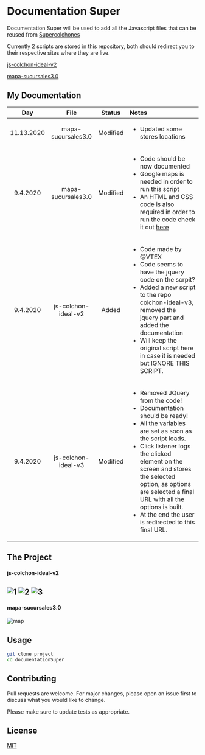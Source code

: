 # Documentation Super

Documentation Super will be used to add all the Javascript files that can be reused from [Supercolchones](https://www.supercolchones.com.mx/)

Currently 2 scripts are stored in this repository, both should redirect you to their respective sites where they are live.

[js-colchon-ideal-v2](https://www.supercolchones.com.mx/buscar-colchon-ideal)

[mapa-sucursales3.0](https://www.supercolchones.com.mx/sucursales)

## My Documentation

|      Day      |  File  |      Status     |      Notes     |
|:-------------:|:-------------:|:-------------:|:--------------|
| 11.13.2020 |  mapa-sucursales3.0  | Modified | <ul><li>Updated some stores locations</li></ul>|
| 9.4.2020 |  mapa-sucursales3.0  | Modified | <ul><li>Code should be now documented</li><li>Google maps is needed in order to run this script</li><li>An HTML and CSS code is also required in order to run the code check it out [here](https://developers.google.com/maps/documentation/javascript/overview)</li></ul>|
| 9.4.2020 |  js-colchon-ideal-v2  | Added | <ul><li>Code made by @VTEX</li><li>Code seems to have the jquery code on the scrpit?</li><li>Added a new script to the repo colchon-ideal-v3, removed the jquery part and added the documentation</li><li>Will keep the original script here in case it is needed but IGNORE THIS SCRIPT.</li></ul>|
| 9.4.2020 |  js-colchon-ideal-v3  | Modified | <ul><li>Removed JQuery from the code!</li><li>Documentation should be ready!</li><li>All the variables are set as soon as the script loads.</li><li>Click listener logs the clicked element on the screen and stores the selected option, as options are selected a final URL with all the options is built.</li><li>At the end the user is redirected to this final URL.</li></ul>|

## The Project
#### js-colchon-ideal-v2
![1](https://media.giphy.com/media/U2G8qppw9ZXGm0f2il/giphy.gif)
![2](https://media.giphy.com/media/XcB2ZLWeIpBDFSQ4ef/giphy.gif)
![3](https://media.giphy.com/media/Thp44jT9PQeSNUJqVb/giphy.gif)
---
#### mapa-sucursales3.0
![map](https://media.giphy.com/media/gIN9Aka0g4UFn1kY3w/giphy.gif)

## Usage

```bash
git clone project
cd documentationSuper
```

## Contributing
Pull requests are welcome. For major changes, please open an issue first to discuss what you would like to change.

Please make sure to update tests as appropriate.

## License
[MIT](https://choosealicense.com/licenses/mit/)
